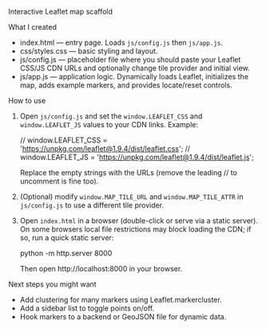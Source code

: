 Interactive Leaflet map scaffold

What I created

- index.html — entry page. Loads `js/config.js` then `js/app.js`.
- css/styles.css — basic styling and layout.
- js/config.js — placeholder file where you should paste your Leaflet CSS/JS CDN URLs and optionally change tile provider and initial view.
- js/app.js — application logic. Dynamically loads Leaflet, initializes the map, adds example markers, and provides locate/reset controls.

How to use

1. Open `js/config.js` and set the `window.LEAFLET_CSS` and `window.LEAFLET_JS` values to your CDN links. Example:

   // window.LEAFLET_CSS = 'https://unpkg.com/leaflet@1.9.4/dist/leaflet.css';
   // window.LEAFLET_JS  = 'https://unpkg.com/leaflet@1.9.4/dist/leaflet.js';

   Replace the empty strings with the URLs (remove the leading // to uncomment is fine too).

2. (Optional) modify `window.MAP_TILE_URL` and `window.MAP_TILE_ATTR` in `js/config.js` to use a different tile provider.

3. Open `index.html` in a browser (double-click or serve via a static server). On some browsers local file restrictions may block loading the CDN; if so, run a quick static server:

   python -m http.server 8000

   Then open http://localhost:8000 in your browser.

Next steps you might want

- Add clustering for many markers using Leaflet.markercluster.
- Add a sidebar list to toggle points on/off.
- Hook markers to a backend or GeoJSON file for dynamic data.


